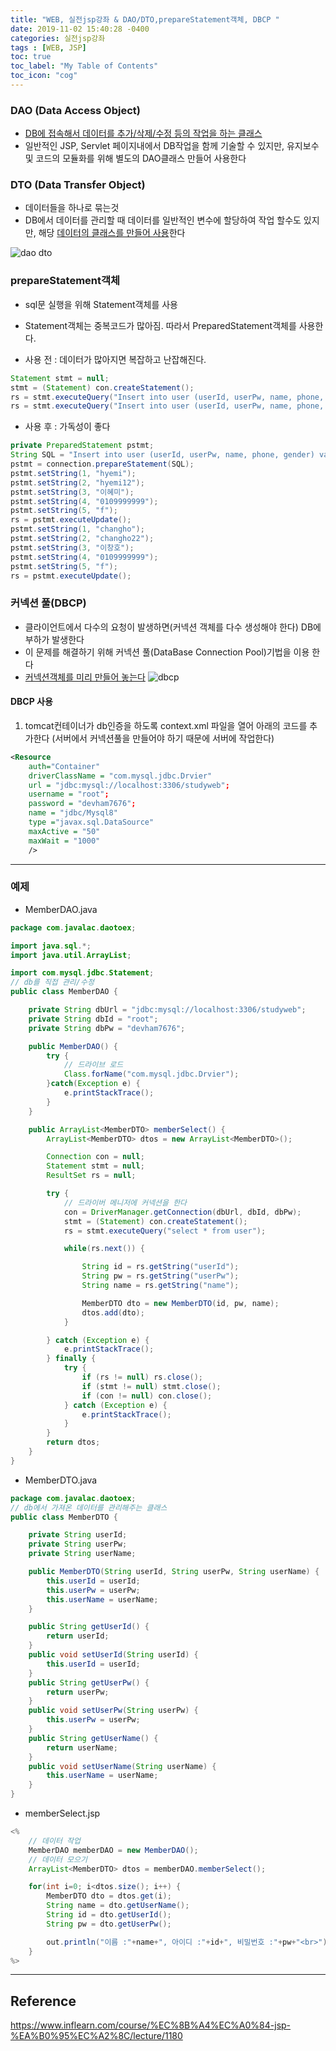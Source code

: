 ```yaml
---
title: "WEB, 실전jsp강좌 & DAO/DTO,prepareStatement객체, DBCP "
date: 2019-11-02 15:40:28 -0400
categories: 실전jsp강좌
tags : [WEB, JSP]
toc: true
toc_label: "My Table of Contents"
toc_icon: "cog"
---
```

### DAO (Data Access Object)
- <u>DB에 접속해서 데이터를 추가/삭제/수정 등의 작업을 하는 클래스</u>
- 일반적인 JSP, Servlet 페이지내에서 DB작업을 함께 기술할 수 있지만, 유지보수 및 코드의 모듈화를 위해 별도의 DAO클래스 만들어 사용한다

### DTO (Data Transfer Object)
- 데이터들을 하나로 묶는것
- DB에서 데이터를 관리할 때 데이터를 일반적인 변수에 할당하여 작업 할수도 있지만, 해당 <u>데이터의 클래스를 만들어 사용</u>한다

![dao dto](https://user-images.githubusercontent.com/55946791/68037628-7faca800-fd0b-11e9-80d9-9809dc09102d.JPG)

### prepareStatement객체
- sql문 실행을 위해 Statement객체를 사용
- Statement객체는 중복코드가 많아짐. 따라서 PreparedStatement객체를 사용한다.

- 사용 전 : 데이터가 많아지면 복잡하고 난잡해진다.
```java
Statement stmt = null;
stmt = (Statement) con.createStatement();
rs = stmt.executeQuery("Insert into user (userId, userPw, name, phone, gender) values ('hyemi', 'hyemi2', '이혜미', '0109999999',  'f' )");
rs = stmt.executeQuery("Insert into user (userId, userPw, name, phone, gender) values ('changho', 'changho22', '이창호', '0109999999',  'f' )");
```
- 사용 후 : 가독성이 좋다
```java
private PreparedStatement pstmt;
String SQL = "Insert into user (userId, userPw, name, phone, gender) values (?, ?, ?, ?, ?)";
pstmt = connection.prepareStatement(SQL);
pstmt.setString(1, "hyemi");
pstmt.setString(2, "hyemi12");
pstmt.setString(3, "이혜미");
pstmt.setString(4, "0109999999");
pstmt.setString(5, "f");
rs = pstmt.executeUpdate();
pstmt.setString(1, "changho");
pstmt.setString(2, "changho22");
pstmt.setString(3, "이창호");
pstmt.setString(4, "0109999999");
pstmt.setString(5, "f");
rs = pstmt.executeUpdate();

```

### 커넥션 풀(DBCP)
- 클라이언트에서 다수의 요청이 발생하면(커넥션 객체를 다수 생성해야 한다) DB에 부하가 발생한다
- 이 문제를 해결하기 위해 커넥션 풀(DataBase Connection Pool)기법을 이용 한다
- <u>커넥션객체를 미리 만들어 놓는다</u>
![dbcp](https://user-images.githubusercontent.com/55946791/68067525-5cc1d880-fd8b-11e9-828e-9bece4f4813d.JPG)

#### DBCP 사용
1. tomcat컨테이너가 db인증을 하도록 context.xml 파일을 열어 아래의 코드를 추가한다
(서버에서 커넥션풀을 만들어야 하기 때문에 서버에 작업한다)
```xml
<Resource
	auth="Container"
	driverClassName = "com.mysql.jdbc.Drvier"
	url = "jdbc:mysql://localhost:3306/studyweb";
	username = "root";
	password = "devham7676";
	name = "jdbc/Mysql8"
	type ="javax.sql.DataSource"
	maxActive = "50"
	maxWait = "1000"
	/>
```


---
### 예제
- MemberDAO.java
```java
package com.javalac.daotoex;

import java.sql.*;
import java.util.ArrayList;

import com.mysql.jdbc.Statement;
// db를 직접 관리/수정
public class MemberDAO {

	private String dbUrl = "jdbc:mysql://localhost:3306/studyweb";
	private String dbId = "root";
	private	String dbPw = "devham7676";

	public MemberDAO() {
		try {
			// 드라이브 로드
			Class.forName("com.mysql.jdbc.Drvier");
		}catch(Exception e) {
			e.printStackTrace();
		}
	}

	public ArrayList<MemberDTO> memberSelect() {
		ArrayList<MemberDTO> dtos = new ArrayList<MemberDTO>();

		Connection con = null;
		Statement stmt = null;
		ResultSet rs = null;

		try {
			// 드라이버 메니저에 커넥션을 한다
			con = DriverManager.getConnection(dbUrl, dbId, dbPw);
			stmt = (Statement) con.createStatement();
			rs = stmt.executeQuery("select * from user");

			while(rs.next()) {

				String id = rs.getString("userId");
				String pw = rs.getString("userPw");
				String name = rs.getString("name");

				MemberDTO dto = new MemberDTO(id, pw, name);
				dtos.add(dto);
			}

		} catch (Exception e) {
			e.printStackTrace();
		} finally {
			try {
				if (rs != null) rs.close();
				if (stmt != null) stmt.close();
				if (con != null) con.close();
			} catch (Exception e) {
				e.printStackTrace();
			}
		}
		return dtos;
	}
}
```

- MemberDTO.java
```java
package com.javalac.daotoex;
// db에서 가져온 데이터를 관리해주는 클래스
public class MemberDTO {

	private String userId;
	private String userPw;
	private String userName;

	public MemberDTO(String userId, String userPw, String userName) {
		this.userId = userId;
		this.userPw = userPw;
		this.userName = userName;
	}

	public String getUserId() {
		return userId;
	}
	public void setUserId(String userId) {
		this.userId = userId;
	}
	public String getUserPw() {
		return userPw;
	}
	public void setUserPw(String userPw) {
		this.userPw = userPw;
	}
	public String getUserName() {
		return userName;
	}
	public void setUserName(String userName) {
		this.userName = userName;
	}
}
```
- memberSelect.jsp
```java
<%
	// 데이터 작업
	MemberDAO memberDAO = new MemberDAO();
	// 데이터 모으기
	ArrayList<MemberDTO> dtos = memberDAO.memberSelect();

	for(int i=0; i<dtos.size(); i++) {
		MemberDTO dto = dtos.get(i);
		String name = dto.getUserName();
		String id = dto.getUserId();
		String pw = dto.getUserPw();

		out.println("이름 :"+name+", 아이디 :"+id+", 비밀번호 :"+pw+"<br>");
	}
%>
```


---
## Reference
<https://www.inflearn.com/course/%EC%8B%A4%EC%A0%84-jsp-%EA%B0%95%EC%A2%8C/lecture/1180>
